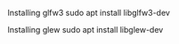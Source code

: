Installing glfw3
    sudo apt install libglfw3-dev

Installing glew
    sudo apt install libglew-dev